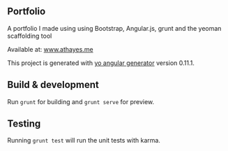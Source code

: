 ## Portfolio

A portfolio I made using using Bootstrap, Angular.js, grunt and the yeoman scaffolding tool

Available at: www.athayes.me

This project is generated with [yo angular generator](https://github.com/yeoman/generator-angular)
version 0.11.1.

## Build & development

Run `grunt` for building and `grunt serve` for preview.

## Testing

Running `grunt test` will run the unit tests with karma.




